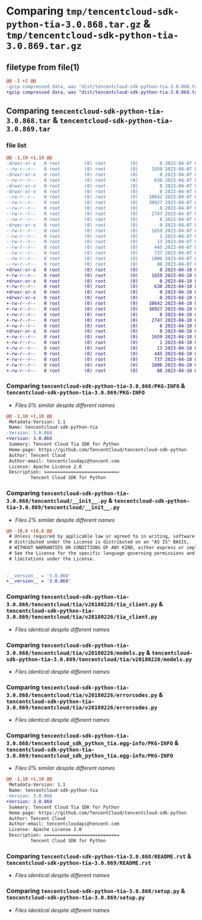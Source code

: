 # Comparing `tmp/tencentcloud-sdk-python-tia-3.0.868.tar.gz` & `tmp/tencentcloud-sdk-python-tia-3.0.869.tar.gz`

## filetype from file(1)

```diff
@@ -1 +1 @@
-gzip compressed data, was "dist/tencentcloud-sdk-python-tia-3.0.868.tar", last modified: Fri Apr  7 01:02:21 2023, max compression
+gzip compressed data, was "dist/tencentcloud-sdk-python-tia-3.0.869.tar", last modified: Mon Apr 10 03:15:49 2023, max compression
```

## Comparing `tencentcloud-sdk-python-tia-3.0.868.tar` & `tencentcloud-sdk-python-tia-3.0.869.tar`

### file list

```diff
@@ -1,19 +1,19 @@
-drwxr-xr-x   0 root         (0) root         (0)        0 2023-04-07 01:02:21.000000 tencentcloud-sdk-python-tia-3.0.868/
--rw-r--r--   0 root         (0) root         (0)     1659 2023-04-07 01:02:21.000000 tencentcloud-sdk-python-tia-3.0.868/PKG-INFO
-drwxr-xr-x   0 root         (0) root         (0)        0 2023-04-07 01:02:21.000000 tencentcloud-sdk-python-tia-3.0.868/tencentcloud/
--rw-r--r--   0 root         (0) root         (0)      630 2023-04-07 01:02:20.000000 tencentcloud-sdk-python-tia-3.0.868/tencentcloud/__init__.py
-drwxr-xr-x   0 root         (0) root         (0)        0 2023-04-07 01:02:21.000000 tencentcloud-sdk-python-tia-3.0.868/tencentcloud/tia/
-drwxr-xr-x   0 root         (0) root         (0)        0 2023-04-07 01:02:21.000000 tencentcloud-sdk-python-tia-3.0.868/tencentcloud/tia/v20180226/
--rw-r--r--   0 root         (0) root         (0)    10642 2023-04-07 01:02:20.000000 tencentcloud-sdk-python-tia-3.0.868/tencentcloud/tia/v20180226/tia_client.py
--rw-r--r--   0 root         (0) root         (0)    30927 2023-04-07 01:02:20.000000 tencentcloud-sdk-python-tia-3.0.868/tencentcloud/tia/v20180226/models.py
--rw-r--r--   0 root         (0) root         (0)        0 2023-04-07 01:02:20.000000 tencentcloud-sdk-python-tia-3.0.868/tencentcloud/tia/v20180226/__init__.py
--rw-r--r--   0 root         (0) root         (0)     2747 2023-04-07 01:02:20.000000 tencentcloud-sdk-python-tia-3.0.868/tencentcloud/tia/v20180226/errorcodes.py
--rw-r--r--   0 root         (0) root         (0)        0 2023-04-07 01:02:20.000000 tencentcloud-sdk-python-tia-3.0.868/tencentcloud/tia/__init__.py
-drwxr-xr-x   0 root         (0) root         (0)        0 2023-04-07 01:02:21.000000 tencentcloud-sdk-python-tia-3.0.868/tencentcloud_sdk_python_tia.egg-info/
--rw-r--r--   0 root         (0) root         (0)     1659 2023-04-07 01:02:21.000000 tencentcloud-sdk-python-tia-3.0.868/tencentcloud_sdk_python_tia.egg-info/PKG-INFO
--rw-r--r--   0 root         (0) root         (0)        1 2023-04-07 01:02:21.000000 tencentcloud-sdk-python-tia-3.0.868/tencentcloud_sdk_python_tia.egg-info/dependency_links.txt
--rw-r--r--   0 root         (0) root         (0)       13 2023-04-07 01:02:21.000000 tencentcloud-sdk-python-tia-3.0.868/tencentcloud_sdk_python_tia.egg-info/top_level.txt
--rw-r--r--   0 root         (0) root         (0)      445 2023-04-07 01:02:21.000000 tencentcloud-sdk-python-tia-3.0.868/tencentcloud_sdk_python_tia.egg-info/SOURCES.txt
--rw-r--r--   0 root         (0) root         (0)      737 2023-04-07 01:02:20.000000 tencentcloud-sdk-python-tia-3.0.868/README.rst
--rw-r--r--   0 root         (0) root         (0)     1006 2023-04-07 01:02:20.000000 tencentcloud-sdk-python-tia-3.0.868/setup.py
--rw-r--r--   0 root         (0) root         (0)       88 2023-04-07 01:02:21.000000 tencentcloud-sdk-python-tia-3.0.868/setup.cfg
+drwxr-xr-x   0 root         (0) root         (0)        0 2023-04-10 03:15:49.000000 tencentcloud-sdk-python-tia-3.0.869/
+-rw-r--r--   0 root         (0) root         (0)     1659 2023-04-10 03:15:49.000000 tencentcloud-sdk-python-tia-3.0.869/PKG-INFO
+drwxr-xr-x   0 root         (0) root         (0)        0 2023-04-10 03:15:49.000000 tencentcloud-sdk-python-tia-3.0.869/tencentcloud/
+-rw-r--r--   0 root         (0) root         (0)      630 2023-04-10 03:15:49.000000 tencentcloud-sdk-python-tia-3.0.869/tencentcloud/__init__.py
+drwxr-xr-x   0 root         (0) root         (0)        0 2023-04-10 03:15:49.000000 tencentcloud-sdk-python-tia-3.0.869/tencentcloud/tia/
+drwxr-xr-x   0 root         (0) root         (0)        0 2023-04-10 03:15:49.000000 tencentcloud-sdk-python-tia-3.0.869/tencentcloud/tia/v20180226/
+-rw-r--r--   0 root         (0) root         (0)    10642 2023-04-10 03:15:49.000000 tencentcloud-sdk-python-tia-3.0.869/tencentcloud/tia/v20180226/tia_client.py
+-rw-r--r--   0 root         (0) root         (0)    30927 2023-04-10 03:15:49.000000 tencentcloud-sdk-python-tia-3.0.869/tencentcloud/tia/v20180226/models.py
+-rw-r--r--   0 root         (0) root         (0)        0 2023-04-10 03:15:49.000000 tencentcloud-sdk-python-tia-3.0.869/tencentcloud/tia/v20180226/__init__.py
+-rw-r--r--   0 root         (0) root         (0)     2747 2023-04-10 03:15:49.000000 tencentcloud-sdk-python-tia-3.0.869/tencentcloud/tia/v20180226/errorcodes.py
+-rw-r--r--   0 root         (0) root         (0)        0 2023-04-10 03:15:49.000000 tencentcloud-sdk-python-tia-3.0.869/tencentcloud/tia/__init__.py
+drwxr-xr-x   0 root         (0) root         (0)        0 2023-04-10 03:15:49.000000 tencentcloud-sdk-python-tia-3.0.869/tencentcloud_sdk_python_tia.egg-info/
+-rw-r--r--   0 root         (0) root         (0)     1659 2023-04-10 03:15:49.000000 tencentcloud-sdk-python-tia-3.0.869/tencentcloud_sdk_python_tia.egg-info/PKG-INFO
+-rw-r--r--   0 root         (0) root         (0)        1 2023-04-10 03:15:49.000000 tencentcloud-sdk-python-tia-3.0.869/tencentcloud_sdk_python_tia.egg-info/dependency_links.txt
+-rw-r--r--   0 root         (0) root         (0)       13 2023-04-10 03:15:49.000000 tencentcloud-sdk-python-tia-3.0.869/tencentcloud_sdk_python_tia.egg-info/top_level.txt
+-rw-r--r--   0 root         (0) root         (0)      445 2023-04-10 03:15:49.000000 tencentcloud-sdk-python-tia-3.0.869/tencentcloud_sdk_python_tia.egg-info/SOURCES.txt
+-rw-r--r--   0 root         (0) root         (0)      737 2023-04-10 03:15:49.000000 tencentcloud-sdk-python-tia-3.0.869/README.rst
+-rw-r--r--   0 root         (0) root         (0)     1006 2023-04-10 03:15:49.000000 tencentcloud-sdk-python-tia-3.0.869/setup.py
+-rw-r--r--   0 root         (0) root         (0)       88 2023-04-10 03:15:49.000000 tencentcloud-sdk-python-tia-3.0.869/setup.cfg
```

### Comparing `tencentcloud-sdk-python-tia-3.0.868/PKG-INFO` & `tencentcloud-sdk-python-tia-3.0.869/PKG-INFO`

 * *Files 0% similar despite different names*

```diff
@@ -1,10 +1,10 @@
 Metadata-Version: 1.1
 Name: tencentcloud-sdk-python-tia
-Version: 3.0.868
+Version: 3.0.869
 Summary: Tencent Cloud Tia SDK for Python
 Home-page: https://github.com/TencentCloud/tencentcloud-sdk-python
 Author: Tencent Cloud
 Author-email: tencentcloudapi@tencent.com
 License: Apache License 2.0
 Description: ============================
         Tencent Cloud SDK for Python
```

### Comparing `tencentcloud-sdk-python-tia-3.0.868/tencentcloud/__init__.py` & `tencentcloud-sdk-python-tia-3.0.869/tencentcloud/__init__.py`

 * *Files 2% similar despite different names*

```diff
@@ -10,8 +10,8 @@
 # Unless required by applicable law or agreed to in writing, software
 # distributed under the License is distributed on an "AS IS" BASIS,
 # WITHOUT WARRANTIES OR CONDITIONS OF ANY KIND, either express or implied.
 # See the License for the specific language governing permissions and
 # limitations under the License.
 
 
-__version__ = '3.0.868'
+__version__ = '3.0.869'
```

### Comparing `tencentcloud-sdk-python-tia-3.0.868/tencentcloud/tia/v20180226/tia_client.py` & `tencentcloud-sdk-python-tia-3.0.869/tencentcloud/tia/v20180226/tia_client.py`

 * *Files identical despite different names*

### Comparing `tencentcloud-sdk-python-tia-3.0.868/tencentcloud/tia/v20180226/models.py` & `tencentcloud-sdk-python-tia-3.0.869/tencentcloud/tia/v20180226/models.py`

 * *Files identical despite different names*

### Comparing `tencentcloud-sdk-python-tia-3.0.868/tencentcloud/tia/v20180226/errorcodes.py` & `tencentcloud-sdk-python-tia-3.0.869/tencentcloud/tia/v20180226/errorcodes.py`

 * *Files identical despite different names*

### Comparing `tencentcloud-sdk-python-tia-3.0.868/tencentcloud_sdk_python_tia.egg-info/PKG-INFO` & `tencentcloud-sdk-python-tia-3.0.869/tencentcloud_sdk_python_tia.egg-info/PKG-INFO`

 * *Files 0% similar despite different names*

```diff
@@ -1,10 +1,10 @@
 Metadata-Version: 1.1
 Name: tencentcloud-sdk-python-tia
-Version: 3.0.868
+Version: 3.0.869
 Summary: Tencent Cloud Tia SDK for Python
 Home-page: https://github.com/TencentCloud/tencentcloud-sdk-python
 Author: Tencent Cloud
 Author-email: tencentcloudapi@tencent.com
 License: Apache License 2.0
 Description: ============================
         Tencent Cloud SDK for Python
```

### Comparing `tencentcloud-sdk-python-tia-3.0.868/README.rst` & `tencentcloud-sdk-python-tia-3.0.869/README.rst`

 * *Files identical despite different names*

### Comparing `tencentcloud-sdk-python-tia-3.0.868/setup.py` & `tencentcloud-sdk-python-tia-3.0.869/setup.py`

 * *Files identical despite different names*


